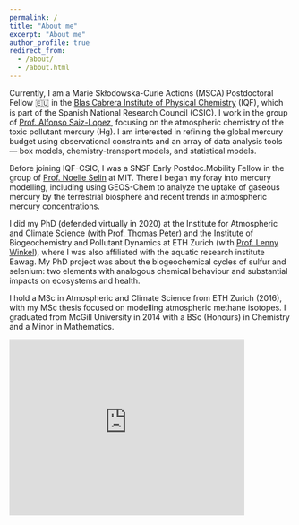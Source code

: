 ```yaml
---
permalink: /
title: "About me"
excerpt: "About me"
author_profile: true
redirect_from: 
  - /about/
  - /about.html
---
```


Currently, I am a Marie Skłodowska-Curie Actions (MSCA) Postdoctoral Fellow 🇪🇺 in the [Blas Cabrera Institute of Physical Chemistry](https://www.iqf.csic.es/en/) (IQF), which is part of the Spanish National Research Council (CSIC). I work in the group of [Prof. Alfonso Saiz-Lopez](https://ac2.iqf.csic.es/en/), focusing on the atmospheric chemistry of the toxic pollutant mercury (Hg). I am interested in refining the global mercury budget using observational constraints and an array of data analysis tools — box models, chemistry-transport models, and statistical models. 

Before joining IQF-CSIC, I was a SNSF Early Postdoc.Mobility Fellow in the group of [Prof. Noelle Selin](https://selingroup.org) at MIT. There I began my foray into mercury modelling, including using GEOS-Chem to analyze the uptake of gaseous mercury by the terrestrial biosphere and recent trends in atmospheric mercury concentrations. 

I did my PhD (defended virtually in 2020) at the Institute for Atmospheric and Climate Science (with [Prof. Thomas Peter](https://iac.ethz.ch/former-group/atmospheric-chemistry.html)) and the Institute of Biogeochemistry and Pollutant Dynamics at ETH Zurich (with [Prof. Lenny Winkel](https://ieg.ethz.ch/)), where I was also affiliated with the aquatic research institute Eawag. My PhD project was about the biogeochemical cycles of sulfur and selenium: two elements with analogous chemical behaviour and substantial impacts on ecosystems and health.

I hold a MSc in Atmospheric and Climate Science from ETH Zurich (2016), with my MSc thesis focused on modelling atmospheric methane isotopes. I graduated from McGill University in 2014 with a BSc (Honours) in Chemistry and a Minor in Mathematics.

<iframe width="420" height="315" src="https://www.youtube.com/watch?v=Gs_dy75bZXY" frameborder="0" allowfullscreen></iframe>
